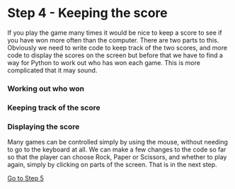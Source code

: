 # Step 4 - Keeping the score

If you play the game many times it would be nice to keep a score to see if you have won more often than the computer. There are two parts to this. Obviously we need to write code to keep track of the two scores, and more code to display the scores on the screen but before that we have to find a way for Python to work out who has won each game. This is more complicated that it may sound.

### Working out who won


### Keeping track of the score


### Displaying the score


Many games can be controlled simply by using the mouse, without needing to go to the keyboard at all. We can make a few changes to the code so far so that the player can choose Rock, Paper or Scissors, and whether to play again, simply by clicking on parts of the screen. That is in the next step.

[Go to Step 5](Step5-Mouse-control)
